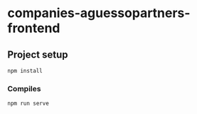 # companies-aguessopartners-frontend

## Project setup
```
npm install
```

### Compiles 
```
npm run serve

